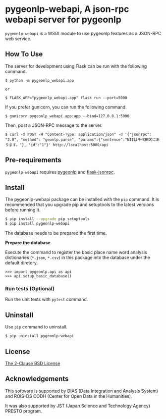 # pygeonlp-webapi, A json-rpc webapi server for pygeonlp

`pygeonlp-webapi` is a WSGI module to use pygeonlp features as a JSON-RPC web service.

## How To Use

The server for development using Flask can be run with the following command.

```shell
$ python -m pygeonlp_webapi.app

or

$ FLASK_APP="pygeonlp_webapi.app" flask run --port=5000
```

If you prefer gunicorn, you can run the following command.

```shell
$ gunicorn pygeonlp_webapi.app:app --bind=127.0.0.1:5000
```

Then, post a JSON-RPC message to the server.

```shell
$ curl -X POST -H "Content-Type: application/json" -d '{"jsonrpc": "2.0", "method": "geonlp.parse", "params":{"sentence":"NIIは千代田区にあります。"}, "id":"1"}' http://localhost:5000/api
```

## Pre-requirements

`pygeonlp-webapi` requires [pygeonlp](https://github.com/geonlp-platform/pygeonlp) and 
[flask-jsonrpc](https://github.com/cenobites/flask-jsonrpc).

## Install

The pygeonlp-webapi package can be installed with the `pip` command.
It is recommended that you upgrade pip and setuptools to
the latest versions before running it.

```sh
$ pip install --upgrade pip setuptools
$ pip install pygeonlp-webapi
```

The database needs to be prepared the first time.

**Prepare the database**

Execute the command to register the basic place name word analysis dictionaries
(`*.json`, `*.csv`) in this package into the database under the default diretory.

```
>>> import pygeonlp.api as api
>>> api.setup_basic_database()
```

### Run tests (Optional)

Run the unit tests with `pytest` command.


## Uninstall

Use `pip` command to uninstall.

```sh
$ pip uninstall pygeonlp-webapi
```

## License

[The 2-Clause BSD License](https://licenses.opensource.jp/BSD-2-Clause/BSD-2-Clause.html)

## Acknowledgements

This software is supported by DIAS (Data Integration and Analysis System) and
ROIS-DS CODH (Center for Open Data in the Humanities).

It was also supported by JST (Japan Science and Technology Agency) PRESTO program.
